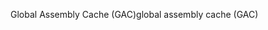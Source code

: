 <span data-ttu-id="f92e0-101">Global Assembly Cache (GAC)</span><span class="sxs-lookup"><span data-stu-id="f92e0-101">global assembly cache (GAC)</span></span>